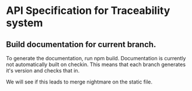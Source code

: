 # API Specification for Traceability system

## Build documentation for current branch.

To generate the documentation, run npm build. Documentation is currently not automatically built on checkin. This means that each branch generates it's version and checks that in. 

We will see if this leads to merge nightmare on the static file.